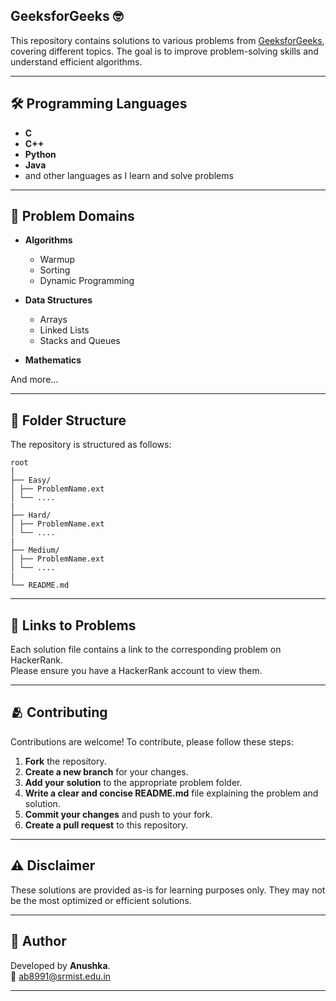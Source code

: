 ## GeeksforGeeks 🤓

This repository contains solutions to various problems from [GeeksforGeeks](https://www.geeksforgeeks.org/), covering different topics. The goal is to improve problem-solving skills and understand efficient algorithms.

---

## 🛠️ Programming Languages

- **C**
- **C++**
- **Python**
- **Java**
- and other languages as I learn and solve problems

---

## 📜 Problem Domains

- **Algorithms**
  - Warmup
  - Sorting
  - Dynamic Programming
    
- **Data Structures**
  - Arrays
  - Linked Lists
  - Stacks and Queues
    
- **Mathematics**

And more...

---

## 📁 **Folder Structure**

The repository is structured as follows:

```
root
│
├── Easy/
│ ├── ProblemName.ext
│ └── ....
|
├── Hard/
│ ├── ProblemName.ext
│ └── ....
|
├── Medium/
│ ├── ProblemName.ext
│ └── ....
|
└── README.md
```

---

## 🔗 Links to Problems

Each solution file contains a link to the corresponding problem on HackerRank. <br> Please ensure you have a HackerRank account to view them.

---

## 🫂 **Contributing**

Contributions are welcome! To contribute, please follow these steps:

1. **Fork** the repository.
2. **Create a new branch** for your changes.
3. **Add your solution** to the appropriate problem folder.
4. **Write a clear and concise README.md** file explaining the problem and solution.
5. **Commit your changes** and push to your fork.
6. **Create a pull request** to this repository.

---

## ⚠ **Disclaimer**

These solutions are provided as-is for learning purposes only. They may not be the most optimized or efficient solutions. 

---

## 📍 Author

Developed by **Anushka**. <br>
📧 [ab8991@srmist.edu.in](mailto:ab8991@srmist.edu.in)

---
